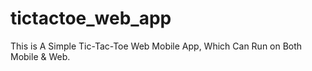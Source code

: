 # tictactoe_web_app
This is A Simple Tic-Tac-Toe Web Mobile App, Which Can Run on Both Mobile & Web.

